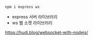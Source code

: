 ```js
npm i express ws
```

- express 서버 라이브러리
- ws 웹 소켓 라이브러리

https://hudi.blog/websocket-with-nodejs/